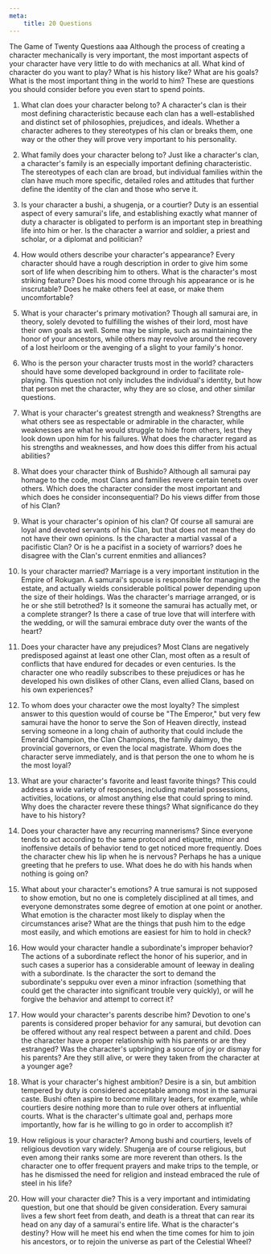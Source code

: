 ```yaml
---
meta:
    title: 20 Questions
---
```

The Game of Twenty Questions   aaa
Although the process of creating a character mechanically is very important, the most important aspects of your character have very little to do with mechanics at all. What kind of character do you want to play? What is his history like? What are his goals? What is the most important thing in the world to him? These are questions you should consider before you even start to spend points.

1. What clan does your character belong to?
A character's clan is their most defining characteristic because each clan has a well-established and distinct set of philosophies, prejudices, and ideals. Whether a character adheres to they stereotypes of his clan or breaks them, one way or the other they will prove very important to his personality.

2. What family does your character belong to?
Just like a character's clan, a character's family is an especially important defining characteristic. The stereotypes of each clan are broad, but individual families within the clan have much more specific, detailed roles and attitudes that further define the identity of the clan and those who serve it.

3. Is your character a bushi, a shugenja, or a courtier?
Duty is an essential aspect of every samurai's life, and establishing exactly what manner of duty a character is obligated to perform is an important step in breathing life into him or her. Is the character a warrior and soldier, a priest and scholar, or a diplomat and politician?

4. How would others describe your character's appearance?
Every character should have a rough description in order to give him some sort of life when describing him to others. What is the character's most striking feature? Does his mood come through his appearance or is he inscrutable? Does he make others feel at ease, or make them uncomfortable?

5. What is your character's primary motivation?
Though all samurai are, in theory, solely devoted to fulfilling the wishes of their lord, most have their own goals as well. Some may be simple, such as maintaining the honor of your ancestors, while others may revolve around the recovery of a lost heirloom or the avenging of a slight to your family's honor.

6. Who is the person your character trusts most in the world?
characters should have some developed background in order to facilitate role-playing. This question not only includes the individual's identity, but how that person met the character, why they are so close, and other similar questions.

7. What is your character's greatest strength and weakness?
Strengths are what others see as respectable or admirable in the character, while weaknesses are what he would struggle to hide from others, lest they look down upon him for his failures. What does the character regard as his strengths and weaknesses, and how does this differ from his actual abilities?

8. What does your character think of Bushido?
Although all samurai pay homage to the code, most Clans and families revere certain tenets over others. Which does the character consider the most important and which does he consider inconsequential? Do his views differ from those of his Clan?

9. What is your character's opinion of his clan?
Of course all samurai are loyal and devoted servants of his Clan, but that does not mean they do not have their own opinions. Is the character a martial vassal of a pacifistic Clan? Or is he a pacifist in a society of warriors? does he disagree with the Clan's current enmities and alliances?

10. Is your character married?
Marriage is a very important institution in the Empire of Rokugan. A samurai's spouse is responsible for managing the estate, and actually wields considerable political power depending upon the size of their holdings. Was the character's marriage arranged, or is he or she still betrothed? Is it someone the samurai has actually met, or a complete stranger? Is there a case of true love that will interfere with the wedding, or will the samurai embrace duty over the wants of the heart?

11. Does your character have any prejudices?
Most Clans are negatively predisposed against at least one other Clan, most often as a result of conflicts that have endured for decades or even centuries. Is the character one who readily subscribes to these prejudices or has he developed his own dislikes of other Clans, even allied Clans, based on his own experiences?

12. To whom does your character owe the most loyalty?
The simplest answer to this question would of course be &quot;The Emperor,&quot; but very few samurai have the honor to serve the Son of Heaven directly, instead serving someone in a long chain of authority that could include the Emerald Champion, the Clan Champions, the family daimyo, the provincial governors, or even the local magistrate. Whom does the character serve immediately, and is that person the one to whom he is the most loyal?

13. What are your character's favorite and least favorite things?
This could address a wide variety of responses, including material possessions, activities, locations, or almost anything else that could spring to mind. Why does the character revere these things? What significance do they have to his history?

14. Does your character have any recurring mannerisms?
Since everyone tends to act according to the same protocol and etiquette, minor and inoffensive details of behavior tend to get noticed more frequently. Does the character chew his lip when he is nervous? Perhaps he has a unique greeting that he prefers to use. What does he do with his hands when nothing is going on?

15. What about your character's emotions?
A true samurai is not supposed to show emotion, but no one is completely disciplined at all times, and everyone demonstrates some degree of emotion at one point or another. What emotion is the character most likely to display when the circumstances arise? What are the things that push him to the edge most easily, and which emotions are easiest for him to hold in check?

16. How would your character handle a subordinate's improper behavior?
The actions of a subordinate reflect the honor of his superior, and in such cases a superior has a considerable amount of leeway in dealing with a subordinate. Is the character the sort to demand the subordinate's seppuku over even a minor infraction (something that could get the character into significant trouble very quickly), or will he forgive the behavior and attempt to correct it?

17. How would your character's parents describe him?
Devotion to one's parents is considered proper behavior for any samurai, but devotion can be offered without any real respect between a parent and child. Does the character have a proper relationship with his parents or are they estranged? Was the character's upbringing a source of joy or dismay for his parents? Are they still alive, or were they taken from the character at a younger age?

18. What is your character's highest ambition?
Desire is a sin, but ambition tempered by duty is considered acceptable among most in the samurai caste. Bushi often aspire to become military leaders, for example, while courtiers desire nothing more than to rule over others at influential courts. What is the character's ultimate goal and, perhaps more importantly, how far is he willing to go in order to accomplish it?

19. How religious is your character?
Among bushi and courtiers, levels of religious devotion vary widely. Shugenja are of course religious, but even among their ranks some are more reverent than others. Is the character one to offer frequent prayers and make trips to the temple, or has he dismissed the need for religion and instead embraced the rule of steel in his life?

20. How will your character die?
This is a very important and intimidating question, but one that should be given consideration. Every samurai lives a few short feet from death, and death is a threat that can rear its head on any day of a samurai's entire life. What is the character's destiny? How will he meet his end when the time comes for him to join his ancestors, or to rejoin the universe as part of the Celestial Wheel?

